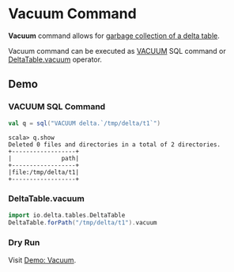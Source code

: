 # Vacuum Command

**Vacuum** command allows for [garbage collection of a delta table](VacuumCommand.md#gc).

Vacuum command can be executed as [VACUUM](../../sql/index.md#VACUUM) SQL command or [DeltaTable.vacuum](../../DeltaTable.md#vacuum) operator.

## Demo

### VACUUM SQL Command

```scala
val q = sql("VACUUM delta.`/tmp/delta/t1`")
```

```text
scala> q.show
Deleted 0 files and directories in a total of 2 directories.
+------------------+
|              path|
+------------------+
|file:/tmp/delta/t1|
+------------------+
```

### DeltaTable.vacuum

```scala
import io.delta.tables.DeltaTable
DeltaTable.forPath("/tmp/delta/t1").vacuum
```

### Dry Run

Visit [Demo: Vacuum](../../demo/vacuum.md).
